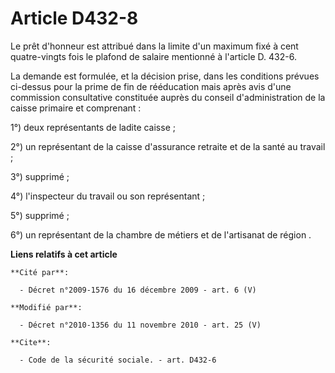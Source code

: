 # Article D432-8

Le prêt d'honneur est attribué dans la limite d'un maximum fixé à cent quatre-vingts fois le plafond de salaire mentionné à
l'article D. 432-6. 

La demande est formulée, et la décision prise, dans les conditions prévues ci-dessus pour la prime de fin de rééducation mais
après avis d'une commission consultative constituée auprès du conseil d'administration de la caisse primaire et comprenant : 

1°) deux représentants de ladite caisse ; 

2°) un représentant de la caisse d'assurance retraite et de la santé au travail ; 

3°) supprimé ; 

4°) l'inspecteur du travail ou son représentant ; 

5°) supprimé ; 

6°) un représentant de la       chambre de métiers et de l'artisanat de région .

**Liens relatifs à cet article**

	**Cité par**:

	  - Décret n°2009-1576 du 16 décembre 2009 - art. 6 (V)

	**Modifié par**:

	  - Décret n°2010-1356 du 11 novembre 2010 - art. 25 (V)

	**Cite**:

	  - Code de la sécurité sociale. - art. D432-6
